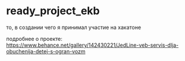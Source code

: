 # ready_project_ekb

то, в создании чего я принимал участие на хакатоне

подробнее о проекте: https://www.behance.net/gallery/142430221/JedLine-veb-servis-dlja-obuchenija-detej-s-ogran-vozm
